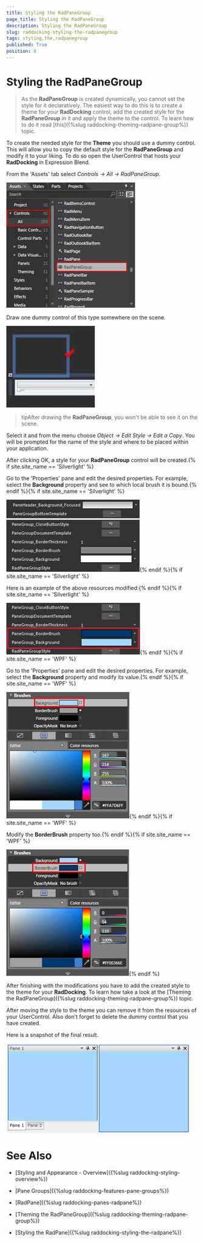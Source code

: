 ```yaml
---
title: Styling the RadPaneGroup
page_title: Styling the RadPaneGroup
description: Styling the RadPaneGroup
slug: raddocking-styling-the-radpanegroup
tags: styling,the,radpanegroup
published: True
position: 8
---
```


# Styling the RadPaneGroup

>As the __RadPaneGroup__ is created dynamically, you cannot set the style for it declaratively. The easiest way to do this is to create a theme for your __RadDocking__ control, add the created style for the __RadPaneGroup__ in it and apply the theme to the control. To learn how to do it read [this]({%slug raddocking-theming-radpane-group%}) topic.

To create the needed style for the __Theme__ you should use a dummy control. This will allow you to copy the default style for the __RadPaneGroup__ and modify it to your liking. To do so open the UserControl that hosts your __RadDocking__ in Expression Blend.

From the 'Assets' tab select *Controls -> All -> RadPaneGroup*.

![](images/RadDocking_StylingRadPaneGroup_01.png)

Draw one dummy control of this type somewhere on the scene.

![](images/RadDocking_StylingRadPaneGroup_02.png)

>tipAfter drawing the __RadPaneGroup__, you won't be able to see it on the scene.

Select it and from the menu choose *Object -> Edit Style -> Edit a Copy*. You will be prompted for the name of the style and where to be placed within your application.

After clicking OK, a style for your __RadPaneGroup__ control will be created.{% if site.site_name == 'Silverlight' %}

Go to the 'Properties' pane and edit the desired properties. For example, select the __Background__ property and see to which local brush it is bound.{% endif %}{% if site.site_name == 'Silverlight' %}

![](images/RadDocking_StylingRadPaneGroup_05.png){% endif %}{% if site.site_name == 'Silverlight' %}

Here is an example of the above resources modified:{% endif %}{% if site.site_name == 'Silverlight' %}

![](images/RadDocking_StylingRadPaneGroup_06.png){% endif %}{% if site.site_name == 'WPF' %}

Go to the 'Properties' pane and edit the desired properties. For example, select the __Background__ property and modify its value.{% endif %}{% if site.site_name == 'WPF' %}

![](images/RadDocking_StylingRadPaneGroup_05_06_WPF.png){% endif %}{% if site.site_name == 'WPF' %}

Modify the __BorderBrush__ property too.{% endif %}{% if site.site_name == 'WPF' %}

![](images/RadDocking_StylingRadPaneGroup_07_08_WPF.png){% endif %}

After finishing with the modifications you have to add the created style to the theme for your __RadDocking__. To learn how take a look at the [Theming the RadPaneGroup]({%slug raddocking-theming-radpane-group%}) topic.

After moving the style to the theme you can remove it from the resources of your UserControl. Also don't forget to delete the dummy control that you have created.

Here is a snapshot of the final result.

![](images/RadDocking_StylingRadPaneGroup_10.png)

# See Also

 * [Styling and Appearance - Overview]({%slug raddocking-styling-overview%})

 * [Pane Groups]({%slug raddocking-features-pane-groups%})

 * [RadPane]({%slug raddocking-panes-radpane%})

 * [Theming the RadPaneGroup]({%slug raddocking-theming-radpane-group%})

 * [Styling the RadPane]({%slug raddocking-styling-the-radpane%})
